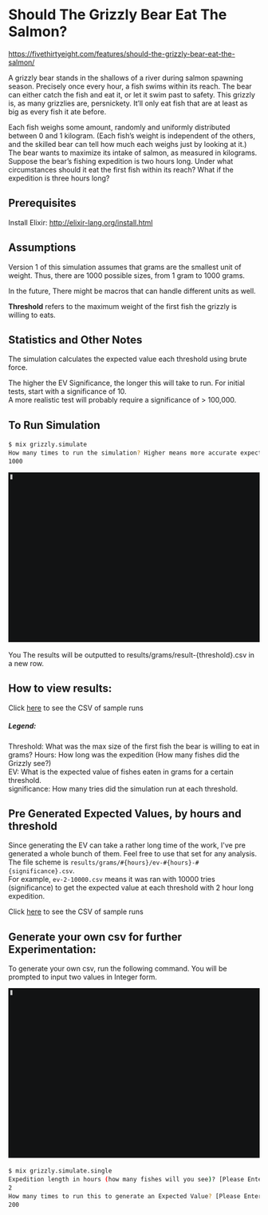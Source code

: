 # Should The Grizzly Bear Eat The Salmon?
https://fivethirtyeight.com/features/should-the-grizzly-bear-eat-the-salmon/

A grizzly bear stands in the shallows of a river during salmon spawning season. Precisely once every hour, a fish swims within its reach. The bear can either catch the fish and eat it, or let it swim past to safety. This grizzly is, as many grizzlies are, persnickety. It’ll only eat fish that are at least as big as every fish it ate before.

Each fish weighs some amount, randomly and uniformly distributed between 0 and 1 kilogram. (Each fish’s weight is independent of the others, and the skilled bear can tell how much each weighs just by looking at it.) The bear wants to maximize its intake of salmon, as measured in kilograms. Suppose the bear’s fishing expedition is two hours long. Under what circumstances should it eat the first fish within its reach? What if the expedition is three hours long?


## Prerequisites
Install Elixir:
http://elixir-lang.org/install.html

## Assumptions
Version 1 of this simulation assumes that grams are the smallest unit of weight. Thus, there are 1000 possible sizes, from 1 gram to 1000 grams.

In the future, There might be macros that can handle different units as well.

__Threshold__ refers to the maximum weight of the first fish the grizzly is willing to eats.

## Statistics and Other Notes
The simulation calculates the expected value each threshold using brute force.  

The higher the EV Significance, the longer this will take to run. For initial tests, start with a significance of 10.  
A more realistic test will probably require a significance of > 100,000.


## To Run Simulation
```bash
$ mix grizzly.simulate
How many times to run the simulation? Higher means more accurate expected value, but slower? [Please Enter Integer]
1000
```
[![mix grizzly.simulate.single](mix_grizzly_simulate.gif)](https://asciinema.org/a/82662?autoplay=1)

You
The results will be outputted to results/grams/result-{threshold}.csv in a new row.


## How to view results:
Click [here](./results/grams/grizzly-results-10.csv) to see the CSV of sample runs  

##### Legend:  
Threshold: What was the max size of the first fish the bear is willing to eat in grams?
Hours: How long was the expedition (How many fishes did the Grizzly see?)  
EV: What is the expected value of fishes eaten in grams for a certain threshold.  
significance: How many tries did the simulation run at each threshold.  


## Pre Generated Expected Values, by hours and threshold
Since generating the EV can take a rather long time of the work, I've pre generated a whole bunch of them. Feel free to use that set for any analysis.  
The file scheme is `results/grams/#{hours}/ev-#{hours}-#{significance}.csv`.  
For example, `ev-2-10000.csv` means it was ran with 10000 tries (significance) to get the expected value at each threshold with 2 hour long expedition.

Click [here](./results/grams/2-hours/ev-2-10000.csv) to see the CSV of sample runs  

## Generate your own csv for further Experimentation:
To generate your own csv, run the following command. You will be prompted to input two values in Integer form.

[![mix grizzly.simulate.single](mix_grizzly_simulate_single.gif)](https://asciinema.org/a/82663?autoplay=1)
```bash
$ mix grizzly.simulate.single
Expedition length in hours (how many fishes will you see)? [Please Enter Integer]
2
How many times to run this to generate an Expected Value? [Please Enter Integer]
200
```
